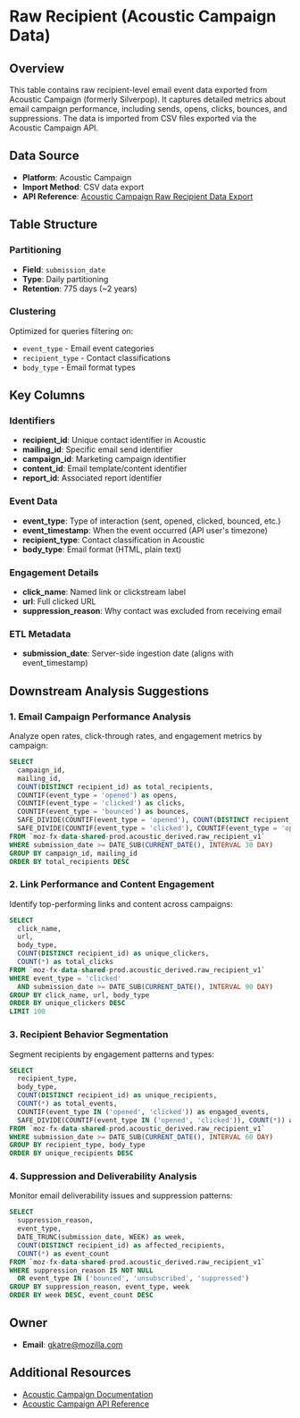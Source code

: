 # Raw Recipient (Acoustic Campaign Data)

## Overview

This table contains raw recipient-level email event data exported from Acoustic Campaign (formerly Silverpop). It captures detailed metrics about email campaign performance, including sends, opens, clicks, bounces, and suppressions. The data is imported from CSV files exported via the Acoustic Campaign API.

## Data Source

- **Platform**: Acoustic Campaign
- **Import Method**: CSV data export
- **API Reference**: [Acoustic Campaign Raw Recipient Data Export](https://developer.goacoustic.com/acoustic-campaign/reference/rawrecipientdataexport)

## Table Structure

### Partitioning
- **Field**: `submission_date`
- **Type**: Daily partitioning
- **Retention**: 775 days (~2 years)

### Clustering
Optimized for queries filtering on:
- `event_type` - Email event categories
- `recipient_type` - Contact classifications
- `body_type` - Email format types

## Key Columns

### Identifiers
- **recipient_id**: Unique contact identifier in Acoustic
- **mailing_id**: Specific email send identifier
- **campaign_id**: Marketing campaign identifier
- **content_id**: Email template/content identifier
- **report_id**: Associated report identifier

### Event Data
- **event_type**: Type of interaction (sent, opened, clicked, bounced, etc.)
- **event_timestamp**: When the event occurred (API user's timezone)
- **recipient_type**: Contact classification in Acoustic
- **body_type**: Email format (HTML, plain text)

### Engagement Details
- **click_name**: Named link or clickstream label
- **url**: Full clicked URL
- **suppression_reason**: Why contact was excluded from receiving email

### ETL Metadata
- **submission_date**: Server-side ingestion date (aligns with event_timestamp)

## Downstream Analysis Suggestions

### 1. Email Campaign Performance Analysis
Analyze open rates, click-through rates, and engagement metrics by campaign:
```sql
SELECT
  campaign_id,
  mailing_id,
  COUNT(DISTINCT recipient_id) as total_recipients,
  COUNTIF(event_type = 'opened') as opens,
  COUNTIF(event_type = 'clicked') as clicks,
  COUNTIF(event_type = 'bounced') as bounces,
  SAFE_DIVIDE(COUNTIF(event_type = 'opened'), COUNT(DISTINCT recipient_id)) as open_rate,
  SAFE_DIVIDE(COUNTIF(event_type = 'clicked'), COUNTIF(event_type = 'opened')) as click_to_open_rate
FROM `moz-fx-data-shared-prod.acoustic_derived.raw_recipient_v1`
WHERE submission_date >= DATE_SUB(CURRENT_DATE(), INTERVAL 30 DAY)
GROUP BY campaign_id, mailing_id
ORDER BY total_recipients DESC
```

### 2. Link Performance and Content Engagement
Identify top-performing links and content across campaigns:
```sql
SELECT
  click_name,
  url,
  body_type,
  COUNT(DISTINCT recipient_id) as unique_clickers,
  COUNT(*) as total_clicks
FROM `moz-fx-data-shared-prod.acoustic_derived.raw_recipient_v1`
WHERE event_type = 'clicked'
  AND submission_date >= DATE_SUB(CURRENT_DATE(), INTERVAL 90 DAY)
GROUP BY click_name, url, body_type
ORDER BY unique_clickers DESC
LIMIT 100
```

### 3. Recipient Behavior Segmentation
Segment recipients by engagement patterns and types:
```sql
SELECT
  recipient_type,
  body_type,
  COUNT(DISTINCT recipient_id) as unique_recipients,
  COUNT(*) as total_events,
  COUNTIF(event_type IN ('opened', 'clicked')) as engaged_events,
  SAFE_DIVIDE(COUNTIF(event_type IN ('opened', 'clicked')), COUNT(*)) as engagement_rate
FROM `moz-fx-data-shared-prod.acoustic_derived.raw_recipient_v1`
WHERE submission_date >= DATE_SUB(CURRENT_DATE(), INTERVAL 60 DAY)
GROUP BY recipient_type, body_type
ORDER BY unique_recipients DESC
```

### 4. Suppression and Deliverability Analysis
Monitor email deliverability issues and suppression patterns:
```sql
SELECT
  suppression_reason,
  event_type,
  DATE_TRUNC(submission_date, WEEK) as week,
  COUNT(DISTINCT recipient_id) as affected_recipients,
  COUNT(*) as event_count
FROM `moz-fx-data-shared-prod.acoustic_derived.raw_recipient_v1`
WHERE suppression_reason IS NOT NULL
  OR event_type IN ('bounced', 'unsubscribed', 'suppressed')
GROUP BY suppression_reason, event_type, week
ORDER BY week DESC, event_count DESC
```

## Owner

- **Email**: gkatre@mozilla.com

## Additional Resources

- [Acoustic Campaign Documentation](https://developer.goacoustic.com/acoustic-campaign/docs)
- [Acoustic Campaign API Reference](https://developer.goacoustic.com/acoustic-campaign/reference)
